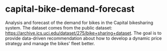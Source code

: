 # capital-bike-demand-forecast
Analysis and forecast of the demand for bikes in the Capital bikesharing system. The dataset comes from the public dataset: https://archive.ics.uci.edu/dataset/275/bike+sharing+dataset. 
The goal is to provide data-driven recommendation about how to develop a dynamic price strategy and manage the bikes' fleet better.
